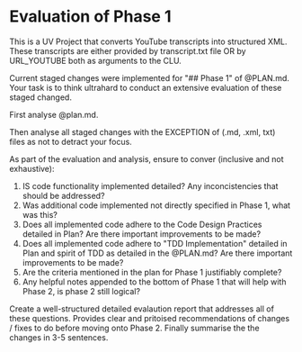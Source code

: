 # Evaluation of Phase 1

This is a UV Project that converts YouTube transcripts into structured XML. These transcripts are either provided by transcript.txt file OR by URL_YOUTUBE both as arguments to the CLU.

Current staged changes were implemented for "## Phase 1" of @PLAN.md. Your task is to think ultrahard to conduct an extensive evaluation of these staged changed.

First analyse @plan.md.

Then analyse all staged changes with the EXCEPTION of (.md, .xml, txt) files as not to detract your focus.


As part of the evaluation and analysis, ensure to conver (inclusive and not exhaustive):

1. IS code functionality implemented detailed? Any inconcistencies that should be addressed?
2. Was additional code implemented not directly specified in Phase 1, what was this?
3. Does all implemented code adhere to the Code Design Practices detailed in Plan? Are there important improvements to be made?
4. Does all implemented code adhere to "TDD Implementation" detailed in Plan and spirit of TDD as detailed in the @PLAN.md? Are there important improvements to be made?
4. Are the criteria mentioned in the plan for Phase 1 justifiably complete?
5. Any helpful notes appended to the bottom of Phase 1 that will help with Phase 2, is phase 2 still logical?

Create a well-structured detailed evalaution report that addresses all of these questions. Provides clear and pritoised recommendations of changes / fixes to do before moving onto Phase 2. Finally summarise the the changes in 3-5 sentences.